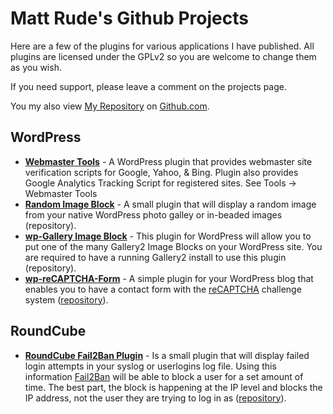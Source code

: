 # Matt Rude's Github Projects

Here are a few of the plugins for various applications I have published. All plugins are licensed under the GPLv2 so you are welcome to change them as you wish.

If you need support, please leave a comment on the projects page.

You my also view [My Repository](http://github.com/mattrude) on [Github.com](http://github.com).

## WordPress

* **[Webmaster Tools](/wp-plugin-webmaster-tools)** - A WordPress plugin that provides webmaster site verification scripts for Google, Yahoo, & Bing. Plugin also provides Google Analytics Tracking Script for registered sites. See Tools -> Webmaster Tools
* **[Random Image Block](/random-image-block)** - A small plugin that will display a random image from your native WordPress photo galley or in-beaded images (repository).
* **[wp-Gallery Image Block](/wp-gallery2-image-block)** - This plugin for WordPress will allow you to put one of the many Gallery2 Image Blocks on your WordPress site. You are required to have a running Gallery2 install to use this plugin (repository).
* **[wp-reCAPTCHA-Form](/wp-recaptcha-form)** - A simple plugin for your WordPress blog that enables you to have a contact form with the [reCAPTCHA](http://www.google.com/recaptcha) challenge system ([repository](http://github.com/mattrude/wp-recaptcha-form)).

## RoundCube

* **[RoundCube Fail2Ban Plugin](/rc-plugin-fail2ban)** - Is a small plugin that will display failed login attempts in your syslog or userlogins log file. Using this information [Fail2Ban](http://www.fail2ban.org/) will be able to block a user for a set amount of time. The best part, the block is happening at the IP level and blocks the IP address, not the user they are trying to log in as ([repository](http://github.com/mattrude/rc-plugin-fail2ban)).

